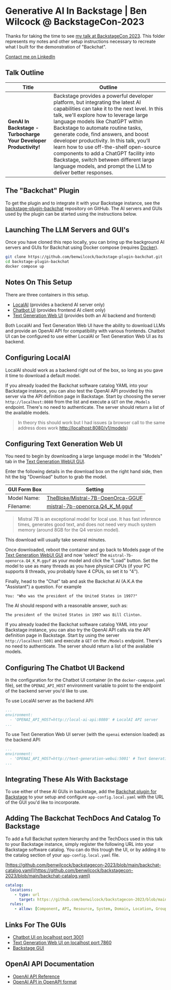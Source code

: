 # Generative AI In Backstage | Ben Wilcock @ BackstageCon-2023

Thanks for taking the time to see [my talk at BackstageCon 2023](https://colocatedeventsna2023.sched.com/event/07a22acf572c9ba6ac78a3fff50c6e7d). This folder represents my notes and other setup instructions necessary to recreate what I built for the demonstration of "Backchat".

[Contact me on LinkedIn](https://www.linkedin.com/in/benwilcock/)

## Talk Outline

| **Title**                                                     | **Outline**                                                                                                                                                                                                                                                                                                                                                                                                                                                                                                                                |
|---------------------------------------------------------------|--------------------------------------------------------------------------------------------------------------------------------------------------------------------------------------------------------------------------------------------------------------------------------------------------------------------------------------------------------------------------------------------------------------------------------------------------------------------------------------------------------------------------------------------|
| **GenAI In Backstage - Turbocharge Your Developer Productivity!** | Backstage provides a powerful developer platform, but integrating the latest AI capabilities can take it to the next level. In this talk, we'll explore how to leverage large language models like ChatGPT within Backstage to automate routine tasks, generate code, find answers, and boost developer productivity. In this talk, you’ll learn how to use off-the-shelf open-source components to add a ChatGPT facility into Backstage, switch between different large language models, and prompt the LLM to deliver better responses. |

## The "Backchat" Plugin

To get the plugin and to integrate it with your Backstage instance, see the [backstage-plugin-backchat](https://github.com/benwilcock/backstage-plugin-backchat) repository on GitHub. The AI servers and GUIs used by the plugin can be started using the instructions below. 

## Launching The LLM Servers and GUI's

Once you have cloned this repo locally, you can bring up the background AI servers and GUIs for Backchat using Docker compose (requires [Docker](https://docker.com)).

```bash
git clone https://github.com/benwilcock/backstage-plugin-backchat.git
cd backstage-plugin-backchat
docker compose up
```

## Notes On This Setup

There are three containers in this setup. 

* [LocalAI](https://localai.io) (provides a backend AI server only)
* [Chatbot UI](https://github.com/mckaywrigley/chatbot-ui) (provides frontend AI client only)
* [Text Generation Web UI](https://github.com/oobabooga/text-generation-webui) (provides both an AI backend and frontend)

Both LocalAI and Text Generation Web UI have the ability to download LLMs and provide an OpenAI API for compatibility with various frontends. Chatbot UI can be configured to use either LocalAI or Text Generation Web UI as its backend.

## Configuring LocalAI

LocalAI should work as a backend right out of the box, so long as you gave it time to download a default model.

If you already loaded the Backchat software catalog YAML into your Backstage instance, you can also test the OpenAI API provided by this server via the API definition page in Backstage. Start by choosing the server `http://localhost:8080` from the list and execute a `GET` on the `/Models` endpoint. There's no need to authenticate. The server should return a list of the available models.

> In theory this should work but I had issues (a browser call to the same address does work [http://localhost:8080/v1/models](http://localhost:8080/v1/models))

## Configuring Text Generation Web UI

You need to begin by downloading a large language model in the "Models" tab in the [Text Generation WebUI GUI](http://localhost:7860).

Enter the following details in the download box on the right hand side, then hit the big "Download" button to grab the model.

| **GUI Form Box** | **Setting**                                                                                                                           |
|------------------|---------------------------------------------------------------------------------------------------------------------------------------|
| Model Name:      | [TheBloke/Mistral-7B-OpenOrca-GGUF](https://huggingface.co/TheBloke/Mistral-7B-OpenOrca-GGUF)                                         |
| Filename:        | [mistral-7b-openorca.Q4_K_M.gguf](https://huggingface.co/TheBloke/Mistral-7B-OpenOrca-GGUF/blob/main/mistral-7b-openorca.Q4_K_M.gguf) |
 

> Mistral 7B is an exceptional model for local use. It has fast inference times, generates good text, and does not need very much system memory (around 8GB for the Q4 version model).

This download will usually take several minutes.

Once downloaded, reboot the container and go back to Models page of the [Text Generation WebUI GUI](http://localhost:7860) and now 'select' the `mistral-7b-openorca.Q4_K_M.gguf` as your model and click the "Load" button. Set the model to use as many threads as you have physical CPUs (if your PC supports 8 threads, you probably have 4 CPUs, so set it to "4").

Finally, head to the "Chat" tab and ask the Backchat AI (A.K.A the "Assistant") a question. For example

```text
You: "Who was the president of the United States in 1997?"
```

The AI should respond with a reasonable answer, such as:

```text
The president of the United States in 1997 was Bill Clinton.
```

If you already loaded the Backchat software catalog YAML into your Backstage instance, you can also try the OpenAI API calls via the API definition page in Backstage. Start by using the server `http://localhost:5001` and execute a `GET` on the `/Models` endpoint. There's no need to authenticate. The server should return a list of the available models.

## Configuring The Chatbot UI Backend

In the configuration for the Chatbot UI container (in the `docker-compose.yaml` file), set the `OPENAI_API_HOST` environment variable to point to the endpoint of the backend server you'd like to use.

To use LocalAI server as the backend API:

```yaml
...
environment:
  - 'OPENAI_API_HOST=http://local-ai-api:8080' # LocalAI API server
...
```

To use Text Generation Web UI server (with the `openai` extension loaded) as the backend API:

```yaml
...
environment:
  - 'OPENAI_API_HOST=http://text-generation-webui:5001' # Text Generation UI OpenAI API server
...
```

## Integrating These AIs With Backstage

To use either of these AI GUIs in backstage, add the [Backchat plugin for Backstage](https://github.com/benwilcock/backstage-plugin-backchat) to your setup and configure `app-config.local.yaml` with the URL of the GUI you'd like to incorporate.

## Adding The Backchat TechDocs And Catalog To Backstage

To add a full Backchat system hierarchy and the TechDocs used in this talk to your Backstage instance, simply register the following URL into your Backstage software catalog. You can do this trough the UI, or by adding it to the catalog section of your `app-config.local.yaml` file.

[https://github.com/benwilcock/backstagecon-2023/blob/main/backchat-catalog.yaml](https://github.com/benwilcock/backstagecon-2023/blob/main/backchat-catalog.yaml)

```yaml
catalog:
  locations:
    - type: url
      target: https://github.com/benwilcock/backstagecon-2023/blob/main/backchat-catalog.yaml
  rules:
    - allow: [Component, API, Resource, System, Domain, Location, Group, User] # User and Group must be added.
```

## Links For The GUIs

* [Chatbot UI on localhost port 3001](http://localhost:3001)
* [Text Generation Web UI on localhost port 7860](http://localhost:7860)
* [Backstage GUI](http://localhost:3000)

## OpenAI API Documentation

* [OpenAI API Reference](https://platform.openai.com/docs/api-reference)
* [OpenAI API in OpenAPI format](https://github.com/openai/openai-openapi/blob/master/openapi.yaml)
